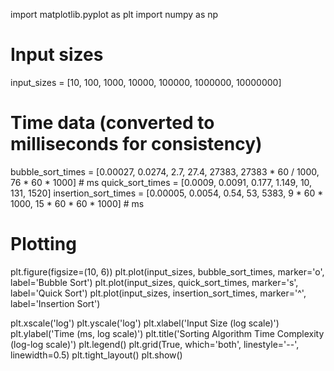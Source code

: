 import matplotlib.pyplot as plt
import numpy as np

# Input sizes
input_sizes = [10, 100, 1000, 10000, 100000, 1000000, 10000000]

# Time data (converted to milliseconds for consistency)
bubble_sort_times = [0.00027, 0.0274, 2.7, 27.4, 27383, 27383 * 60 / 1000, 76 * 60 * 1000]  # ms
quick_sort_times = [0.0009, 0.0091, 0.177, 1.149, 10, 131, 1520]
insertion_sort_times = [0.00005, 0.0054, 0.54, 53, 5383, 9 * 60 * 1000, 15 * 60 * 60 * 1000]  # ms

# Plotting
plt.figure(figsize=(10, 6))
plt.plot(input_sizes, bubble_sort_times, marker='o', label='Bubble Sort')
plt.plot(input_sizes, quick_sort_times, marker='s', label='Quick Sort')
plt.plot(input_sizes, insertion_sort_times, marker='^', label='Insertion Sort')

plt.xscale('log')
plt.yscale('log')
plt.xlabel('Input Size (log scale)')
plt.ylabel('Time (ms, log scale)')
plt.title('Sorting Algorithm Time Complexity (log-log scale)')
plt.legend()
plt.grid(True, which='both', linestyle='--', linewidth=0.5)
plt.tight_layout()
plt.show()
